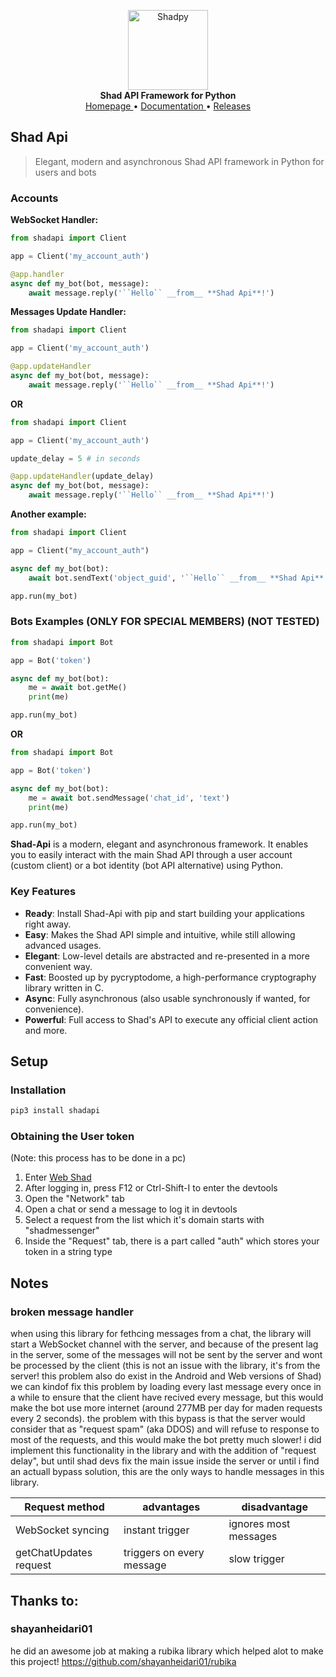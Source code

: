 <p align="center">
    <a href="https://github.com/HoseanRC/shad-api">
        <img src="https://user-images.githubusercontent.com/68903522/213505965-348da778-36c3-42e0-a31b-7f8711cf18ef.png" alt="Shadpy" width="128">
    </a>
    <br>
    <b>Shad API Framework for Python</b>
    <br>
    <a href="https://github.com/HoseanRC/shad-api">
        Homepage
    </a>
    •
    <a href="https://github.com/HoseanRC/shad-api/raw/master/docs">
        Documentation
    </a>
    •
    <a href="https://pypi.org/project/shadapi/#history">
        Releases
    </a>
</p>

## Shad Api

> Elegant, modern and asynchronous Shad API framework in Python for users and bots
### Accounts

**WebSocket Handler:**
``` python
from shadapi import Client

app = Client('my_account_auth')

@app.handler
async def my_bot(bot, message):
    await message.reply('``Hello`` __from__ **Shad Api**!')
```

**Messages Update Handler:**
``` python
from shadapi import Client

app = Client('my_account_auth')

@app.updateHandler
async def my_bot(bot, message):
    await message.reply('``Hello`` __from__ **Shad Api**!')
```
**OR**
``` python
from shadapi import Client

app = Client('my_account_auth')

update_delay = 5 # in seconds

@app.updateHandler(update_delay)
async def my_bot(bot, message):
    await message.reply('``Hello`` __from__ **Shad Api**!')
```

**Another example:**
``` python
from shadapi import Client

app = Client("my_account_auth")

async def my_bot(bot):
    await bot.sendText('object_guid', '``Hello`` __from__ **Shad Api**!')

app.run(my_bot)
```

### Bots Examples (ONLY FOR SPECIAL MEMBERS) (NOT TESTED)
```python
from shadapi import Bot

app = Bot('token')

async def my_bot(bot):
    me = await bot.getMe()
    print(me)

app.run(my_bot)
```
**OR**
```python
from shadapi import Bot

app = Bot('token')

async def my_bot(bot):
    me = await bot.sendMessage('chat_id', 'text')
    print(me)

app.run(my_bot)
```

**Shad-Api** is a modern, elegant and asynchronous framework. It enables you to easily interact with the main Shad API through a user account (custom client) or a bot
identity (bot API alternative) using Python.


### Key Features

- **Ready**: Install Shad-Api with pip and start building your applications right away.
- **Easy**: Makes the Shad API simple and intuitive, while still allowing advanced usages.
- **Elegant**: Low-level details are abstracted and re-presented in a more convenient way.
- **Fast**: Boosted up by pycryptodome, a high-performance cryptography library written in C.
- **Async**: Fully asynchronous (also usable synchronously if wanted, for convenience).
- **Powerful**: Full access to Shad's API to execute any official client action and more.

## Setup

### Installation

``` bash
pip3 install shadapi
```

### Obtaining the User token

(Note: this process has to be done in a pc)
1. Enter [Web Shad](https://web.shad.ir)
2. After logging in, press F12 or Ctrl-Shift-I to enter the devtools
3. Open the "Network" tab
4. Open a chat or send a message to log it in devtools
5. Select a request from the list which it's domain starts with "shadmessenger"
6. Inside the "Request" tab, there is a part called "auth" which stores your token in a string type

## Notes

### broken message handler

when using this library for fethcing messages from a chat, the library will start a WebSocket channel with the server, and because of the present lag in the server, some of the messages will not be sent by the server and wont be processed by the client (this is not an issue with the library, it's from the server! this problem also do exist in the Android and Web versions of Shad)
we can kindof fix this problem by loading every last message every once in a while to ensure that the client have recived every message, but this would make the bot use more internet (around 277MB per day for maden requests every 2 seconds). the problem with this bypass is that the server would consider that as "request spam" (aka DDOS) and will refuse to response to most of the requests, and this would make the bot pretty much slower! i did implement this functionality in the library and with the addition of "request delay", but until shad devs fix the main issue inside the server or until i find an actuall bypass solution, this are the only ways to handle messages in this library.

| Request method         | advantages                | disadvantage          |
|------------------------|---------------------------|-----------------------|
| WebSocket syncing      | instant trigger           | ignores most messages |
| getChatUpdates request | triggers on every message | slow trigger          |

## Thanks to:

### shayanheidari01

he did an awesome job at making a rubika library which helped alot to make this project!
https://github.com/shayanheidari01/rubika
